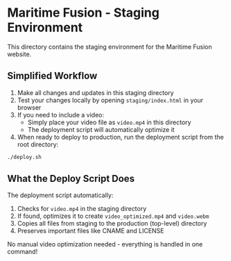 # Maritime Fusion - Staging Environment

This directory contains the staging environment for the Maritime Fusion website.

## Simplified Workflow

1. Make all changes and updates in this staging directory
2. Test your changes locally by opening `staging/index.html` in your browser
3. If you need to include a video:
   - Simply place your video file as `video.mp4` in this directory
   - The deployment script will automatically optimize it
4. When ready to deploy to production, run the deployment script from the root directory:

```bash
./deploy.sh
```

## What the Deploy Script Does

The deployment script automatically:
1. Checks for `video.mp4` in the staging directory
2. If found, optimizes it to create `video_optimized.mp4` and `video.webm`
3. Copies all files from staging to the production (top-level) directory
4. Preserves important files like CNAME and LICENSE

No manual video optimization needed - everything is handled in one command!
